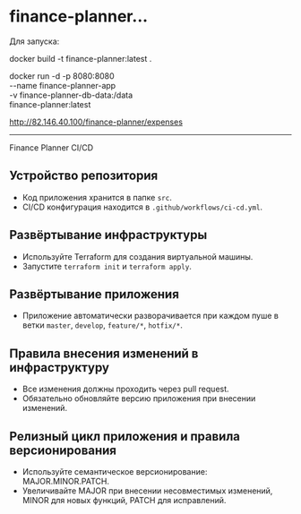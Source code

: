 # finance-planner...

Для запуска:

docker build -t finance-planner:latest .

docker run -d -p 8080:8080 \
  --name finance-planner-app \
  -v finance-planner-db-data:/data \
  finance-planner:latest

http://82.146.40.100/finance-planner/expenses



------------------------------------------------------------

 Finance Planner CI/CD 
 
## Устройство репозитория 
- Код приложения хранится в папке `src`. 
- CI/CD конфигурация находится в `.github/workflows/ci-cd.yml`. 
 
## Развёртывание инфраструктуры 
- Используйте Terraform для создания виртуальной машины. 
- Запустите `terraform init` и `terraform apply`. 
 
## Развёртывание приложения 
- Приложение автоматически разворачивается при каждом пуше в ветки `master`, `develop`, `feature/*`, `hotfix/*`. 
 
## Правила внесения изменений в инфраструктуру 
- Все изменения должны проходить через pull request. 
- Обязательно обновляйте версию приложения при внесении изменений. 
 
## Релизный цикл приложения и правила версионирования 
- Используйте семантическое версионирование: MAJOR.MINOR.PATCH. 
- Увеличивайте MAJOR при внесении несовместимых изменений, MINOR для новых функций, PATCH для исправлений. 
